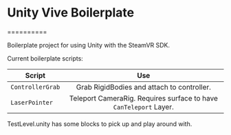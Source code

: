 # Unity Vive Boilerplate
==========

Boilerplate project for using Unity with the SteamVR SDK.

Current boilerplate scripts:

| Script                | Use                                                                     |
| --------------------- |:-----------------------------------------------------------------------:|
| `ControllerGrab`      | Grab RigidBodies and attach to controller.                              |
| `LaserPointer`        | Teleport CameraRig.  Requires surface to have `CanTeleport` Layer.      |

TestLevel.unity has some blocks to pick up and play around with.
